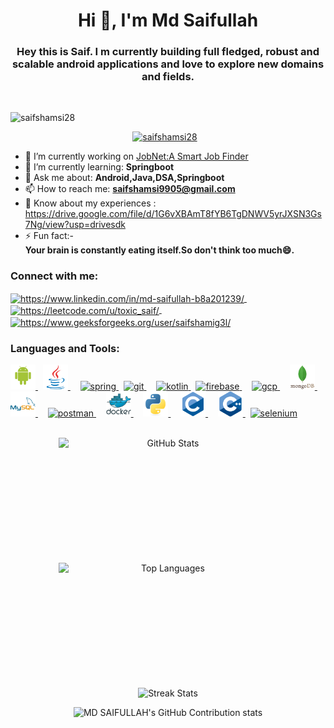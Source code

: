 <h1 align="center">Hi 👋, I'm Md Saifullah</h1>

<div><h3 align="center" style=text:justify>Hey this is Saif. I m currently building full fledged, robust and scalable android applications and love to explore new domains and fields.</h3>
</div>
&nbsp;
<p align="left"> <img src="https://komarev.com/ghpvc/?username=saifshamsi28&label=Profile%20views&color=0e75b6&style=flat" alt="saifshamsi28" /> </p>
<p align="center"> 
  <a href="https://github.com/ryo-ma/github-profile-trophy">
    <img src="https://github-profile-trophy.vercel.app/?username=saifshamsi28" alt="saifshamsi28" style="margin-right: 10px;" />
  </a>
</p>

- 🔭 I’m currently working on [JobNet:A Smart Job Finder](https://github.com/saifshamsi28/JobNet-Springboot-backend)
- 🌱 I’m currently learning: **Springboot**
- 💬 Ask me about: **Android,Java,DSA,Springboot**
- 📫 How to reach me: **saifshamsi9905@gmail.com**
- 📄 Know about my experiences :<br>
  https://drive.google.com/file/d/1G6vXBAmT8fYB6TgDNWV5yrJXSN3Gs7Ng/view?usp=drivesdk
- ⚡ Fun fact:- <br>
  **Your brain is constantly eating itself.So don't think too much😄.**

<h3 align="left">Connect with me:</h3>
<p align="left">
  <a href="https://linkedin.com/in/https://www.linkedin.com/in/md-saifullah-b8a201239/" target="blank">
    <img align="center" src="https://raw.githubusercontent.com/rahuldkjain/github-profile-readme-generator/master/src/images/icons/Social/linked-in-alt.svg" alt="https://www.linkedin.com/in/md-saifullah-b8a201239/" height="30" width="40" />
  </a>
  &nbsp;
  &nbsp;<!-- Adds space between icons -->
  <a href="https://www.leetcode.com/https://leetcode.com/u/toxic_saif/" target="blank">
    <img align="center" src="https://raw.githubusercontent.com/rahuldkjain/github-profile-readme-generator/master/src/images/icons/Social/leet-code.svg" alt="https://leetcode.com/u/toxic_saif/" height="30" width="40" />
  </a>
  &nbsp;
  &nbsp;
  <a href="https://auth.geeksforgeeks.org/user/https://www.geeksforgeeks.org/user/saifshamig3l/" target="blank">
    <img align="center" src="https://raw.githubusercontent.com/rahuldkjain/github-profile-readme-generator/master/src/images/icons/Social/geeks-for-geeks.svg" alt="https://www.geeksforgeeks.org/user/saifshamig3l/" height="30" width="40" />
  </a>
</p>

<h3 align="left">Languages and Tools:</h3>
<p align="left">
  <a href="https://developer.android.com" target="_blank" rel="noreferrer">
    <img src="https://raw.githubusercontent.com/devicons/devicon/master/icons/android/android-original-wordmark.svg" alt="android" width="40" height="40"/>
  </a>
  &nbsp; <!-- Adds space between icons -->
  <a href="https://www.java.com" target="_blank" rel="noreferrer">
    <img src="https://raw.githubusercontent.com/devicons/devicon/master/icons/java/java-original.svg" alt="java" width="40" height="40"/>
  </a>
  &nbsp;
  &nbsp;
  <a href="https://spring.io/" target="_blank" rel="noreferrer">
    <img src="https://www.vectorlogo.zone/logos/springio/springio-icon.svg" alt="spring" width="40" height="40"/>
  </a>
  &nbsp;
  <a href="https://git-scm.com/" target="_blank" rel="noreferrer">
    <img src="https://www.vectorlogo.zone/logos/git-scm/git-scm-icon.svg" alt="git" width="40" height="40"/>
  </a>
  &nbsp;
  &nbsp;
  <a href="https://kotlinlang.org" target="_blank" rel="noreferrer">
    <img src="https://www.vectorlogo.zone/logos/kotlinlang/kotlinlang-icon.svg" alt="kotlin" width="40" height="40"/>
  </a>
  &nbsp;
  <a href="https://firebase.google.com/" target="_blank" rel="noreferrer">
    <img src="https://www.vectorlogo.zone/logos/firebase/firebase-icon.svg" alt="firebase" width="40" height="40"/>
  </a>
  &nbsp;
  &nbsp;
  <a href="https://cloud.google.com" target="_blank" rel="noreferrer">
    <img src="https://www.vectorlogo.zone/logos/google_cloud/google_cloud-icon.svg" alt="gcp" width="40" height="40"/>
  </a>
  &nbsp;
  &nbsp;
  <a href="https://www.mongodb.com/" target="_blank" rel="noreferrer">
    <img src="https://raw.githubusercontent.com/devicons/devicon/master/icons/mongodb/mongodb-original-wordmark.svg" alt="mongodb" width="40" height="40"/>
  </a>
  &nbsp;
  &nbsp;
  <a href="https://www.mysql.com/" target="_blank" rel="noreferrer">
    <img src="https://raw.githubusercontent.com/devicons/devicon/master/icons/mysql/mysql-original-wordmark.svg" alt="mysql" width="40" height="40"/>
  </a>
  &nbsp;
  &nbsp;
  <a href="https://postman.com" target="_blank" rel="noreferrer">
    <img src="https://www.vectorlogo.zone/logos/getpostman/getpostman-icon.svg" alt="postman" width="40" height="40"/>
  </a>
  &nbsp;
  &nbsp;
  <a href="https://www.docker.com/" target="_blank" rel="noreferrer">
    <img src="https://raw.githubusercontent.com/devicons/devicon/master/icons/docker/docker-original-wordmark.svg" alt="docker" width="40" height="40"/>
  </a>
  &nbsp;
  &nbsp;
  <a href="https://www.python.org" target="_blank" rel="noreferrer">
    <img src="https://raw.githubusercontent.com/devicons/devicon/master/icons/python/python-original.svg" alt="python" width="40" height="40"/>
  </a>
  &nbsp;
  &nbsp;
  <a href="https://www.cprogramming.com/" target="_blank" rel="noreferrer">
    <img src="https://raw.githubusercontent.com/devicons/devicon/master/icons/c/c-original.svg" alt="c" width="40" height="40"/>
  </a>
  &nbsp;
  &nbsp;
  <a href="https://www.w3schools.com/cpp/" target="_blank" rel="noreferrer">
    <img src="https://raw.githubusercontent.com/devicons/devicon/master/icons/cplusplus/cplusplus-original.svg" alt="cplusplus" width="40" height="40"/>
  </a>
  &nbsp;
  <a href="https://www.selenium.dev" target="_blank" rel="noreferrer">
    <img src="https://raw.githubusercontent.com/detain/svg-logos/780f25886640cef088af994181646db2f6b1a3f8/svg/selenium-logo.svg" alt="selenium" width="40" height="40"/>
  </a>
</p>
  &nbsp;
  &nbsp;
<div align="center">
  <!-- GitHub Stats and Top Languages -->
  <div style="display: flex; justify-content: center; align-items: center; gap: 50px; flex-wrap: wrap;">
    <img src="https://github-readme-stats.vercel.app/api?username=saifshamsi28&show_icons=true&theme=dark#gh-dark-mode-only&locale=en" alt="GitHub Stats" width="350" height="150" />
    <img src="https://github-readme-stats.vercel.app/api/top-langs/?username=saifshamsi28&layout=compact&theme=dark#gh-dark-mode-only" alt="Top Languages" width="350" height="150" />
  </div>

  <!-- Streak Stats -->
  <div style="margin-top: 30px; text-align: center;">
    <img src="https://github-readme-streak-stats.herokuapp.com/?user=saifshamsi28&card_width=800&show_icons=true&theme=dark#gh-dark-mode-only" 
         alt="Streak Stats" 
         width="600" 
      height = "200"
         style="margin-top: 20px;" />
</div>

</div>

<div align="center">
  
  ![MD SAIFULLAH's GitHub Contribution stats](https://github-contributor-stats.vercel.app/api?username=saifshamsi28&theme=dark#gh-dark-mode-only&combine_all_yearly_contributions=true&order_by=contributions&limit=5)
</div>






